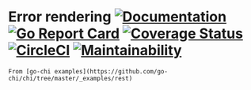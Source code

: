 # Error rendering [![Documentation](https://godoc.org/github.com/vincentserpoul/gohttperror?status.svg)](http://godoc.org/github.com/vincentserpoul/gohttperror) [![Go Report Card](https://goreportcard.com/badge/github.com/vincentserpoul/gohttperror)](https://goreportcard.com/report/github.com/vincentserpoul/gohttperror) [![Coverage Status](https://coveralls.io/repos/github/vincentserpoul/gohttperror/badge.svg?branch=master)](https://coveralls.io/github/vincentserpoul/gohttperror?branch=master) [![CircleCI](https://circleci.com/gh/vincentserpoul/gohttperror.svg?style=svg)](https://circleci.com/gh/vincentserpoul/gohttperror) [![Maintainability](https://api.codeclimate.com/v1/badges/3325d63a42ad28d569e4/maintainability)](https://codeclimate.com/github/vincentserpoul/gohttperror/maintainability)

    From [go-chi examples](https://github.com/go-chi/chi/tree/master/_examples/rest)
